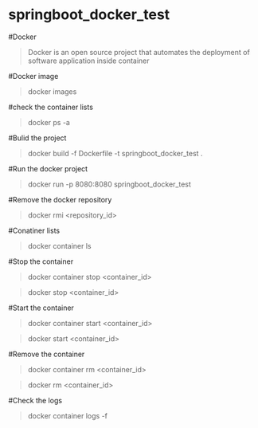 # springboot_docker_test

#Docker 
>Docker is an open source project that automates the deployment of software application inside container

#Docker image 
>docker images

#check the container lists
>docker ps -a

#Bulid the project 
>docker build -f Dockerfile -t springboot_docker_test .

#Run the docker project
>docker run -p 8080:8080 springboot_docker_test

#Remove the docker repository
>docker rmi <repository_id>

#Conatiner lists
>docker container ls

#Stop the container
>docker container stop <container_id>

>docker stop <container_id>

#Start the container
>docker container start <container_id>

>docker start <container_id>

#Remove the container
>docker container rm <container_id>

>docker rm <container_id>

#Check the logs
>docker container logs -f<container-id>
  

